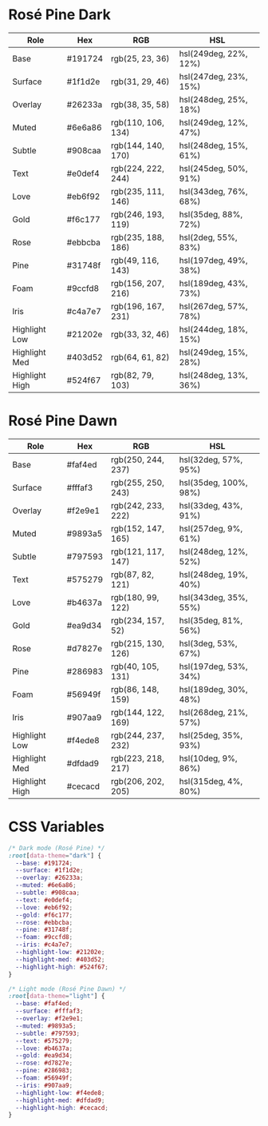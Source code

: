# Rosé Pine Dark

| Role            | Hex      | RGB                  | HSL                       |
|-----------------|----------|----------------------|---------------------------|
| Base            | #191724  | rgb(25, 23, 36)      | hsl(249deg, 22%, 12%)      |
| Surface         | #1f1d2e  | rgb(31, 29, 46)      | hsl(247deg, 23%, 15%)      |
| Overlay         | #26233a  | rgb(38, 35, 58)      | hsl(248deg, 25%, 18%)      |
| Muted           | #6e6a86  | rgb(110, 106, 134)   | hsl(249deg, 12%, 47%)      |
| Subtle          | #908caa  | rgb(144, 140, 170)   | hsl(248deg, 15%, 61%)      |
| Text            | #e0def4  | rgb(224, 222, 244)   | hsl(245deg, 50%, 91%)      |
| Love            | #eb6f92  | rgb(235, 111, 146)   | hsl(343deg, 76%, 68%)      |
| Gold            | #f6c177  | rgb(246, 193, 119)   | hsl(35deg, 88%, 72%)       |
| Rose            | #ebbcba  | rgb(235, 188, 186)   | hsl(2deg, 55%, 83%)        |
| Pine            | #31748f  | rgb(49, 116, 143)    | hsl(197deg, 49%, 38%)      |
| Foam            | #9ccfd8  | rgb(156, 207, 216)   | hsl(189deg, 43%, 73%)      |
| Iris            | #c4a7e7  | rgb(196, 167, 231)   | hsl(267deg, 57%, 78%)      |
| Highlight Low   | #21202e  | rgb(33, 32, 46)      | hsl(244deg, 18%, 15%)      |
| Highlight Med   | #403d52  | rgb(64, 61, 82)      | hsl(249deg, 15%, 28%)      |
| Highlight High  | #524f67  | rgb(82, 79, 103)     | hsl(248deg, 13%, 36%)      |

# Rosé Pine Dawn

| Role            | Hex      | RGB                  | HSL                       |
|-----------------|----------|----------------------|---------------------------|
| Base            | #faf4ed  | rgb(250, 244, 237)   | hsl(32deg, 57%, 95%)       |
| Surface         | #fffaf3  | rgb(255, 250, 243)   | hsl(35deg, 100%, 98%)      |
| Overlay         | #f2e9e1  | rgb(242, 233, 222)   | hsl(33deg, 43%, 91%)       |
| Muted           | #9893a5  | rgb(152, 147, 165)   | hsl(257deg, 9%, 61%)       |
| Subtle          | #797593  | rgb(121, 117, 147)   | hsl(248deg, 12%, 52%)      |
| Text            | #575279  | rgb(87, 82, 121)     | hsl(248deg, 19%, 40%)      |
| Love            | #b4637a  | rgb(180, 99, 122)    | hsl(343deg, 35%, 55%)      |
| Gold            | #ea9d34  | rgb(234, 157, 52)    | hsl(35deg, 81%, 56%)       |
| Rose            | #d7827e  | rgb(215, 130, 126)   | hsl(3deg, 53%, 67%)        |
| Pine            | #286983  | rgb(40, 105, 131)    | hsl(197deg, 53%, 34%)      |
| Foam            | #56949f  | rgb(86, 148, 159)    | hsl(189deg, 30%, 48%)      |
| Iris            | #907aa9  | rgb(144, 122, 169)   | hsl(268deg, 21%, 57%)      |
| Highlight Low   | #f4ede8  | rgb(244, 237, 232)   | hsl(25deg, 35%, 93%)       |
| Highlight Med   | #dfdad9  | rgb(223, 218, 217)   | hsl(10deg, 9%, 86%)        |
| Highlight High  | #cecacd  | rgb(206, 202, 205)   | hsl(315deg, 4%, 80%)       |

# CSS Variables

```css
/* Dark mode (Rosé Pine) */
:root[data-theme="dark"] {
  --base: #191724;
  --surface: #1f1d2e;
  --overlay: #26233a;
  --muted: #6e6a86;
  --subtle: #908caa;
  --text: #e0def4;
  --love: #eb6f92;
  --gold: #f6c177;
  --rose: #ebbcba;
  --pine: #31748f;
  --foam: #9ccfd8;
  --iris: #c4a7e7;
  --highlight-low: #21202e;
  --highlight-med: #403d52;
  --highlight-high: #524f67;
}

/* Light mode (Rosé Pine Dawn) */
:root[data-theme="light"] {
  --base: #faf4ed;
  --surface: #fffaf3;
  --overlay: #f2e9e1;
  --muted: #9893a5;
  --subtle: #797593;
  --text: #575279;
  --love: #b4637a;
  --gold: #ea9d34;
  --rose: #d7827e;
  --pine: #286983;
  --foam: #56949f;
  --iris: #907aa9;
  --highlight-low: #f4ede8;
  --highlight-med: #dfdad9;
  --highlight-high: #cecacd;
}

```